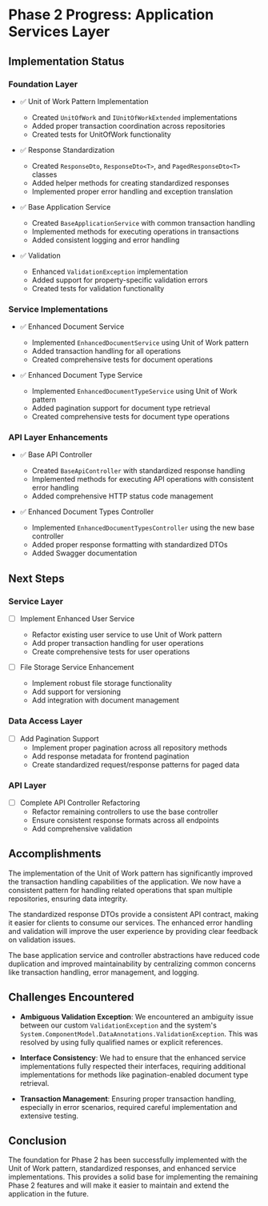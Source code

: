 # Phase 2 Progress: Application Services Layer

## Implementation Status

### Foundation Layer
- ✅ Unit of Work Pattern Implementation
  - Created `UnitOfWork` and `IUnitOfWorkExtended` implementations
  - Added proper transaction coordination across repositories
  - Created tests for UnitOfWork functionality

- ✅ Response Standardization
  - Created `ResponseDto`, `ResponseDto<T>`, and `PagedResponseDto<T>` classes
  - Added helper methods for creating standardized responses
  - Implemented proper error handling and exception translation

- ✅ Base Application Service
  - Created `BaseApplicationService` with common transaction handling
  - Implemented methods for executing operations in transactions
  - Added consistent logging and error handling

- ✅ Validation
  - Enhanced `ValidationException` implementation
  - Added support for property-specific validation errors
  - Created tests for validation functionality

### Service Implementations
- ✅ Enhanced Document Service
  - Implemented `EnhancedDocumentService` using Unit of Work pattern
  - Added transaction handling for all operations
  - Created comprehensive tests for document operations

- ✅ Enhanced Document Type Service
  - Implemented `EnhancedDocumentTypeService` using Unit of Work pattern
  - Added pagination support for document type retrieval
  - Created comprehensive tests for document type operations

### API Layer Enhancements
- ✅ Base API Controller
  - Created `BaseApiController` with standardized response handling
  - Implemented methods for executing API operations with consistent error handling
  - Added comprehensive HTTP status code management

- ✅ Enhanced Document Types Controller
  - Implemented `EnhancedDocumentTypesController` using the new base controller
  - Added proper response formatting with standardized DTOs
  - Added Swagger documentation

## Next Steps

### Service Layer
- [ ] Implement Enhanced User Service
  - Refactor existing user service to use Unit of Work pattern
  - Add proper transaction handling for user operations
  - Create comprehensive tests for user operations

- [ ] File Storage Service Enhancement
  - Implement robust file storage functionality
  - Add support for versioning
  - Add integration with document management

### Data Access Layer
- [ ] Add Pagination Support
  - Implement proper pagination across all repository methods
  - Add response metadata for frontend pagination
  - Create standardized request/response patterns for paged data

### API Layer
- [ ] Complete API Controller Refactoring
  - Refactor remaining controllers to use the base controller
  - Ensure consistent response formats across all endpoints
  - Add comprehensive validation

## Accomplishments

The implementation of the Unit of Work pattern has significantly improved the transaction handling capabilities of the application. We now have a consistent pattern for handling related operations that span multiple repositories, ensuring data integrity.

The standardized response DTOs provide a consistent API contract, making it easier for clients to consume our services. The enhanced error handling and validation will improve the user experience by providing clear feedback on validation issues.

The base application service and controller abstractions have reduced code duplication and improved maintainability by centralizing common concerns like transaction handling, error management, and logging.

## Challenges Encountered

- **Ambiguous Validation Exception**: We encountered an ambiguity issue between our custom `ValidationException` and the system's `System.ComponentModel.DataAnnotations.ValidationException`. This was resolved by using fully qualified names or explicit references.

- **Interface Consistency**: We had to ensure that the enhanced service implementations fully respected their interfaces, requiring additional implementations for methods like pagination-enabled document type retrieval.

- **Transaction Management**: Ensuring proper transaction handling, especially in error scenarios, required careful implementation and extensive testing.

## Conclusion

The foundation for Phase 2 has been successfully implemented with the Unit of Work pattern, standardized responses, and enhanced service implementations. This provides a solid base for implementing the remaining Phase 2 features and will make it easier to maintain and extend the application in the future.
